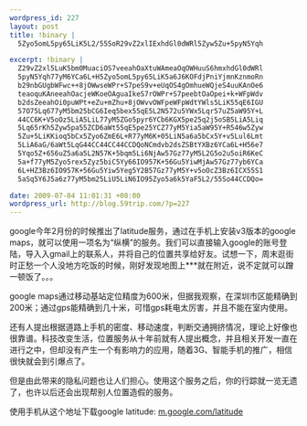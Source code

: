 ```yaml
--- 
wordpress_id: 227
layout: post
title: !binary |
  5Zyo5omL5py65LiK5L2/55SoR29vZ2xlIExhdGl0dWRl5Zyw5Zu+5pyN5Yqh

excerpt: !binary |
  Z29vZ2xl5LuK5bm0MuaciOS7veeahOaXtuWAmeaOqOWHuuS6hmxhdGl0dWRl
  5pyN5Yqh77yM6YCa6L+H5Zyo5omL5py65LiK5a6J6KOFdjPniYjmnKznmoRn
  b29nbGUgbWFwc++8jOWwseWPr+S7peS9v+eUqOS4gOmhueWQjeS4uuKAnOe6
  teaoquKAneeahOacjeWKoeOAguaIkeS7rOWPr+S7peebtOaOpei+k+WFpWdv
  b2dsZeeahOi0puWPt+eZu+mZhu+8jOWvvOWFpeWFpWdtYWls5LiK55qE6IGU
  57O75Lq677yM5bm25bCG6Ieq5bex55qE5L2N572u5YWx5Lqr57uZ5aW95Y+L
  44CC6K+V5oOz5LiA5LiL77yM5ZGo5pyr6YCb6KGX5pe25q2j5oSB5LiA5Liq
  5Lq65rKh5Zyw5pa55ZCD6aWt55qE5pe25YCZ77yM5Yia5aW95Y+R546w5Zyw
  5Zu+5LiKKioq5bCx5Zyo6ZmE6L+R77yM6K+05LiN5a6a5bCx5Y+v5Lul6Lmt
  5LiA6aG/6aWt5LqG44CC44CC44CCDQoNCmdvb2dsZSBtYXBz6YCa6L+H56e7
  5Yqo5Z+656uZ5a6a5L2N57K+5bqm5Li6NjAw57Gz77yM5L2G5o2u5oiR6KeC
  5a+f77yM5Zyo5rex5Zyz5biC5Yy66IO957K+56Gu5YiwMjAw57Gz77yb6YCa
  6L+HZ3Bz6IO957K+56Gu5Yiw5Yeg5Y2B57Gz77yM5Y+v5oOcZ3Bz6ICX55S1
  5aSq5Y6J5a6z77yM5bm25LiU5LiN6IO95Zyo5a6k5YaF5L2/55So44CCDQo=

date: 2009-07-04 11:01:31 +08:00
wordpress_url: http://blog.59trip.com/?p=227
---
```

google今年2月份的时候推出了latitude服务，通过在手机上安装v3版本的google maps，就可以使用一项名为“纵横”的服务。我们可以直接输入google的账号登陆，导入入gmail上的联系人，并将自己的位置共享给好友。试想一下，周末逛街时正愁一个人没地方吃饭的时候，刚好发现地图上***就在附近，说不定就可以蹭一顿饭了。。。

google maps通过移动基站定位精度为600米，但据我观察，在深圳市区能精确到200米；通过gps能精确到几十米，可惜gps耗电太厉害，并且不能在室内使用。
<!--more-->
还有人提出根据道路上手机的密度、移动速度，判断交通拥挤情况，理论上好像也很靠谱。科技改变生活，位置服务从十年前就有人提出概念，并且相关开发一直在进行之中，但却没有产生一个有影响力的应用，随着3G、智能手机的推广，相信很快就会到引爆点了。

但是由此带来的隐私问题也让人们担心。使用这个服务之后，你的行踪就一览无遗了，也许以后还会出现帮别人位置造假的服务。

使用手机从这个地址下载google latitude: <a href="http://m.google.com/latitude">m.google.com/latitude</a> 
